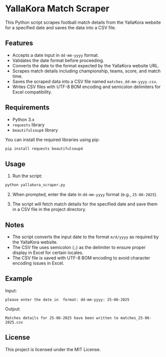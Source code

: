 # YallaKora Match Scraper

This Python script scrapes football match details from the YallaKora website for a specified date and saves the data into a CSV file.

## Features

- Accepts a date input in `dd-mm-yyyy` format.
- Validates the date format before proceeding.
- Converts the date to the format expected by the YallaKora website URL.
- Scrapes match details including championship, teams, score, and match time.
- Saves the scraped data into a CSV file named `matches_dd-mm-yyyy.csv`.
- Writes CSV files with UTF-8 BOM encoding and semicolon delimiters for Excel compatibility.

## Requirements

- Python 3.x
- `requests` library
- `beautifulsoup4` library

You can install the required libraries using pip:

```bash
pip install requests beautifulsoup4
```

## Usage

1. Run the script:

```bash
python yallakora_scraper.py
```

2. When prompted, enter the date in `dd-mm-yyyy` format (e.g., `25-06-2025`).

3. The script will fetch match details for the specified date and save them in a CSV file in the project directory.

## Notes

- The script converts the input date to the format `m/d/yyyy` as required by the YallaKora website.
- The CSV file uses semicolon (`;`) as the delimiter to ensure proper display in Excel for certain locales.
- The CSV file is saved with UTF-8 BOM encoding to avoid character encoding issues in Excel.

## Example

Input:

```
please enter the date in  format: dd-mm-yyyy: 25-06-2025
```

Output:

```
Matches details for 25-06-2025 have been written to matches_25-06-2025.csv
```

## License

This project is licensed under the MIT License.
